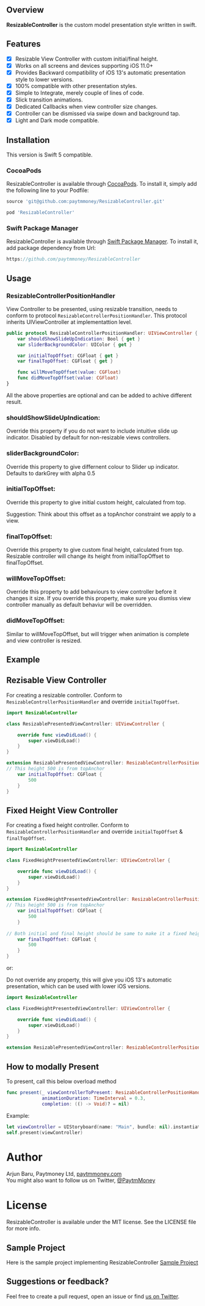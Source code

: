 ## Overview

**ResizableController** is the custom model presentation style written in swift.

## Features

- [X] Resizable View Controller with custom initial/final height.
- [X] Works on all screens and devices supporting iOS 11.0+
- [X] Provides Backward compatibility of iOS 13's automatic presentation style to lower versions.
- [X] 100% compatible with other presentation styles.
- [X] Simple to Integrate, merely couple of lines of code.
- [X] Slick transition animations.
- [X] Dedicated Callbacks when view controller size changes.
- [X] Controller can be dismissed via swipe down and background tap.
- [X] Light and Dark mode compatible.

## Installation
This version is Swift 5 compatible.

### CocoaPods

ResizableController is available through [CocoaPods](http://cocoapods.org). To install
it, simply add the following line to your Podfile:

```ruby
source 'git@github.com:paytmmoney/ResizableController.git'

pod 'ResizableController'
```

### Swift Package Manager

ResizableController is available through [Swift Package Manager](https://swift.org/package-manager/). To install
it, add package dependency from Url:

```swift
https://github.com/paytmmoney/ResizableController
```

## Usage
### ResizableControllerPositionHandler
View Controller to be presented, using resizable transition,  needs to conform to protocol  `ResizableControllerPositionHandler`. This protocol inherits UIViewController at implementattion level.

```swift
public protocol ResizableControllerPositionHandler: UIViewController {
    var shouldShowSlideUpIndication: Bool { get }
    var sliderBackgroundColor: UIColor { get }

    var initialTopOffset: CGFloat { get }
    var finalTopOffset: CGFloat { get }

    func willMoveTopOffset(value: CGFloat)
    func didMoveTopOffset(value: CGFloat)
}
```
All the above properties are optional and can be added to achive different result.

### shouldShowSlideUpIndication:

Override this property if you do not want to include intuitive slide up indicator. Disabled by default for non-resizable views controllers.

### sliderBackgroundColor:

Override this property to give differnent colour to Slider up indicator. Defaults to darkGrey with alpha 0.5

### initialTopOffset:

Override this property to give initial custom height, calculated from top.

Suggestion: Think about this offset as a topAnchor constraint we apply to a view.


### finalTopOffset:

Override this property to give custom final height, calculated from top. Resizable controller will change its height from initialTopOffset to finalTopOffset.

### willMoveTopOffset:

Override this property to add behaviours to view controller before it changes it size.
If you override this property, make sure you dismiss view controller manually as default behaviur will be overridden.

### didMoveTopOffset:
Similar to willMoveTopOffset, but will trigger when animation is complete and view controller is resized.


## Example

## Rezisable View Controller

For creating a resizable controller.  Conform to `ResizableControllerPositionHandler` and override `initialTopOffset`. 

```swift
import ResizableController

class ResizablePresentedViewController: UIViewController {

    override func viewDidLoad() {
        super.viewDidLoad()
    }
}

extension ResizablePresentedViewController: ResizableControllerPositionHandler {
// This height 500 is from topAnchor
    var initialTopOffset: CGFloat {
        500
    }
}
```

## Fixed Height View Controller

For creating a fixed height controller.  Conform to `ResizableControllerPositionHandler` and override `initialTopOffset` &  `finalTopOffset`. 

```swift
import ResizableController

class FixedHeightPresentedViewController: UIViewController {

    override func viewDidLoad() {
        super.viewDidLoad()
    }
}

extension FixedHeightPresentedViewController: ResizableControllerPositionHandler {
// This height 500 is from topAnchor
    var initialTopOffset: CGFloat {
        500
    }
    
// Both initial and final height should be same to make it a fixed height controller
    var finalTopOffset: CGFloat {
        500
    }
}
```

or:

Do not override any property, this will give you iOS 13's automatic presentation, which can be used with lower iOS versions.

```swift
import ResizableController

class FixedHeightPresentedViewController: UIViewController {

    override func viewDidLoad() {
        super.viewDidLoad()
    }
}

extension ResizablePresentedViewController: ResizableControllerPositionHandler {}
```

## How to modally Present

To present, call this below overload method

```swift
func present(_ viewControllerToPresent: ResizableControllerPositionHandler,
             animationDuration: TimeInterval = 0.3,
             completion: (() -> Void)? = nil)
```
Example:

```swift
let viewController = UIStoryboard(name: "Main", bundle: nil).instantiateViewController(identifier: "ResizablePresentedViewController") as ResizablePresentedViewController
self.present(viewController)
```

# Author

Arjun Baru, Paytmoney Ltd, [paytmmoney.com](https://www.paytmmoney.com/)<br>
You might also want to follow us on Twitter, [@PaytmMoney](https://twitter.com/PaytmMoney)

# License

ResizableController is available under the MIT license. See the LICENSE file for more info.

## Sample Project

Here is the sample project implementing ResizableController [Sample Project](https://github.com/paytmmoney/ResizableControllerSample)

## Suggestions or feedback?

Feel free to create a pull request, open an issue or find [us on Twitter](https://twitter.com/PaytmMoney).

